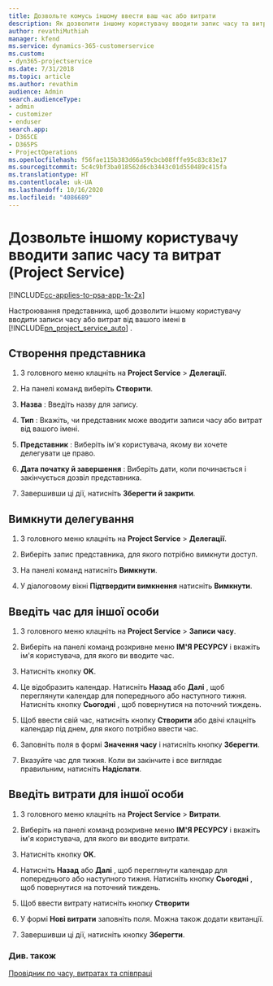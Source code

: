 ```yaml
---
title: Дозвольте комусь іншому ввести ваш час або витрати
description: Як дозволити іншому користувачу вводити запис часу та витрат у Project Service
author: revathiMuthiah
manager: kfend
ms.service: dynamics-365-customerservice
ms.custom:
- dyn365-projectservice
ms.date: 7/31/2018
ms.topic: article
ms.author: revathim
audience: Admin
search.audienceType:
- admin
- customizer
- enduser
search.app:
- D365CE
- D365PS
- ProjectOperations
ms.openlocfilehash: f56fae115b383d66a59cbcb08fffe95c83c83e17
ms.sourcegitcommit: 5c4c9bf3ba018562d6cb3443c01d550489c415fa
ms.translationtype: HT
ms.contentlocale: uk-UA
ms.lasthandoff: 10/16/2020
ms.locfileid: "4086689"
---
```

# <a name="allow-someone-else-to-enter-your-time-entry-or-expense-project-service"></a>Дозвольте іншому користувачу вводити запис часу та витрат (Project Service)

[!INCLUDE[cc-applies-to-psa-app-1x-2x](../includes/cc-applies-to-psa-app-1x-2x.md)]

Настроювання представника, щоб дозволити іншому користувачу вводити записи часу або витрат від вашого імені в [!INCLUDE[pn_project_service_auto](../includes/pn-project-service-auto.md)] .  
  
## <a name="create-a-delegate"></a>Створення представника  
  
1.  З головного меню клацніть на **Project Service** > **Делегації**.  
  
2.  На панелі команд виберіть **Створити**.  
  
3. **Назва** : Введіть назву для запису.  
  
4. **Тип** : Вкажіть, чи представник може вводити записи часу або витрат від вашого імені.  
  
5. **Представник** : Виберіть ім'я користувача, якому ви хочете делегувати це право.  
  
6. **Дата початку й завершення** : Виберіть дати, коли починається і закінчується дозвіл представника.  
  
7.  Завершивши ці дії, натисніть **Зберегти й закрити**.  
  
## <a name="turn-off-delegation"></a>Вимкнути делегування  
  
1.  З головного меню клацніть на **Project Service** > **Делегації**.  
  
2.  Виберіть запис представника, для якого потрібно вимкнути доступ.  
  
3.  На панелі команд натисніть **Вимкнути**.  
  
4.  У діалоговому вікні **Підтвердити вимкнення** натисніть **Вимкнути**.  
  
## <a name="enter-time-for-someone-else"></a>Введіть час для іншої особи  
  
1.  З головного меню клацніть на **Project Service** > **Записи часу**.  
  
2.  Виберіть на панелі команд розкривне меню **ІМ'Я РЕСУРСУ** і вкажіть ім'я користувача, для якого ви вводите час.  
  
3.  Натисніть кнопку **OK**.  
  
4.  Це відобразить календар. Натисніть **Назад** або **Далі** , щоб переглянути календар для попереднього або наступного тижня. Натисніть кнопку **Сьогодні** , щоб повернутися на поточний тиждень.  
  
5.  Щоб ввести свій час, натисніть кнопку **Створити** або двічі клацніть календар під днем, для якого потрібно ввести час.  
  
6.  Заповніть поля в формі **Значення часу** і натисніть кнопку **Зберегти**.  
  
7.  Вказуйте час для тижня. Коли ви закінчите і все виглядає правильним, натисніть **Надіслати**.  
  
## <a name="enter-expenses-for-someone-else"></a>Введіть витрати для іншої особи  
  
1.  З головного меню клацніть на **Project Service** > **Витрати**.  
  
2.  Виберіть на панелі команд розкривне меню **ІМ'Я РЕСУРСУ** і вкажіть ім'я користувача, для якого ви вводите витрати.  
  
3.  Натисніть кнопку **OK**.  
  
4.  Натисніть **Назад** або **Далі** , щоб переглянути календар для попереднього або наступного тижня. Натисніть кнопку **Сьогодні** , щоб повернутися на поточний тиждень.  
  
5.  Щоб ввести витрату натисніть кнопку **Створити**  
  
6.  У формі **Нові витрати** заповніть поля. Можна також додати квитанції.  
  
7.  Завершивши ці дії, натисніть кнопку **Зберегти**.  
  
### <a name="see-also"></a>Див. також  
 [Провідник по часу, витратах та співпраці](../psa/time-expense-collaboration-guide.md)
